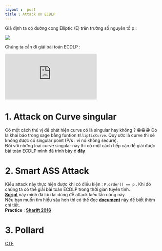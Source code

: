```yaml
---
layout :  post 
title : Attack on ECDLP 
---  
```

Giả định ta có đường cong Elliptic (E) trên trường số nguyên tố p :  

![](https://latex.codecogs.com/gif.latex?y^{2}&space;=&space;x^{3}&space;&plus;&space;Ax&plus;b) 

Chúng ta cần đi giải bài toán ECDLP :   

![](https://latex.codecogs.com/gif.latex?Q=nP)  


# 1. Attack on Curve singular  
Có một cách thú vị để phát hiện curve có là singular hay không ? 😀😀😀 Đó là khai báo trong sage bằng funtion ```EllipticCurve```. Quy ước là curve thì sẽ không được có singular point (P/s : vì nó không secure).  
Đối với những loại curve singular này thì có một cách tiếp cận để giải được bài toán ECDLP mình đã trình bày ở [**đây**](https://hacmao.pw/Crypto/ECC/ECDLP_singular/)   

# 2. Smart ASS Attack   

Kiểu attack này thực hiện được khi có điều kiện : ```P.order() == p``` . Khi đó chúng ta có thể giải bài toán ECDLP trong thời gian tuyến tính.    
[**Script**](https://github.com/hacmao/hacmao.github.io/blob/master/Crypto/ECC/ECDLP_script/smart_ASS_attack.py) này mình đã lưu lại dùng đễ attack kiểu tấn công này.   
Nếu bạn muốn tìm hiểu sâu hơn thì có thể đọc [**document**](https://hpl.hp.com/techreports/97/HPL-97-128.pdf) này để biết thêm chi tiết.  
**Practice** : [**Sharift 2016**](https://hxp.io/blog/25/SharifCTF%202016:%20crypto350%20%22British%20Elevator%22%20writeup/)  

# 3. Pollard   
[CTF](https://aadityapurani.com/2019/03/11/utctf-2019-writeups/#alice)   


